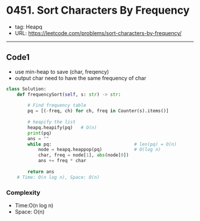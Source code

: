 # 0451. Sort Characters By Frequency

- tag: Heapq
- URL: https://leetcode.com/problems/sort-characters-by-frequency/

---

## Code1

- use min-heap to save (char, freqency)
- output char need to have the same frequency of char

```python
class Solution:
    def frequencySort(self, s: str) -> str:
        
        # Find frequency table
        pq = [(-freq, ch) for ch, freq in Counter(s).items()]
        
        # heapify the list
        heapq.heapify(pq)   # O(n)
        print(pq)
        ans = ""
        while pq:                               # len(pq) = O(n)
            node = heapq.heappop(pq)            # O(log n)
            char, freq = node[1], abs(node[0])
            ans += freq * char
        
        return ans
    # Time: O(n log n), Space: O(n)
```



### Complexity

- Time:O(n log n)
- Space: O(n)


